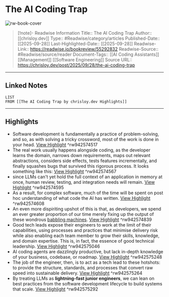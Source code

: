 # The AI Coding Trap

![rw-book-cover](https://chrisloy.dev/images/2025/mousetrap.png)
<br>
>[!note]- Readwise Information
>Title:: The AI Coding Trap
>Author:: [[chrisloy.dev]]
>Type:: #Readwise/category/articles
>Published-Date:: [[2025-09-28]]
>Last-Highlighted-Date:: [[2025-09-28]]
>Readwise-Link:: https://readwise.io/bookreview/55292832
>Readwise-Source:: #Readwise/source/reader
>Document-Tags:: [[AI Coding Assistants]] [[Management]] [[Software Engineering]] 
>Source URL:: https://chrisloy.dev/post/2025/09/28/the-ai-coding-trap
--- 

## Linked Notes
```dataview
LIST
FROM [[The AI Coding Trap by chrisloy.dev Highlights]]
```

---

## Highlights
- Software development is fundamentally a practice of problem-solving, and so, as with solving a tricky crossword, most of the work is done in your head. [View Highlight](https://readwise.io/open/942574517) ^rw942574517
- The real work usually happens alongside coding, as the developer learns the domain, narrows down requirements, maps out relevant abstractions, considers side effects, tests features incrementally, and finally squashes bugs that survived this rigorous process. It looks something like this: [View Highlight](https://readwise.io/open/942574567) ^rw942574567
- since LLMs can't yet hold the full context of an application in memory at once, human review, testing, and integration needs will remain. [View Highlight](https://readwise.io/open/942574595) ^rw942574595
- As a result, for complex software, much of the time will be spent on post hoc understanding of what code the AI has written. [View Highlight](https://readwise.io/open/942574608) ^rw942574608
- An even more dispiriting upshot of this is that, as developers, we spend an ever greater proportion of our time merely fixing up the output of these wondrous [babbling machines](https://chrisloy.dev/post/2024/12/24/llms-are-scrappy-innovators). [View Highlight](https://readwise.io/open/942574839) ^rw942574839
- Good tech leads expose their engineers to work at the limit of their capabilities, using processes and practices that minimise delivery risk while also enabling each team member to grow their skills, knowledge, and domain expertise. This is, in fact, the essence of good technical leadership. [View Highlight](https://readwise.io/open/942575046) ^rw942575046
- AI coding agents are dazzlingly productive, but lack in-depth knowledge of your business, codebase, or roadmap. [View Highlight](https://readwise.io/open/942575248) ^rw942575248
- The job of the engineer, then, is to act as a tech lead to these hotshots: to provide the structure, standards, and processes that convert raw speed into sustainable delivery. [View Highlight](https://readwise.io/open/942575264) ^rw942575264
- By treating LLMs as **lightning-fast junior engineers**, we can lean on best practices from the software development lifecycle to build systems that scale. [View Highlight](https://readwise.io/open/942575292) ^rw942575292
